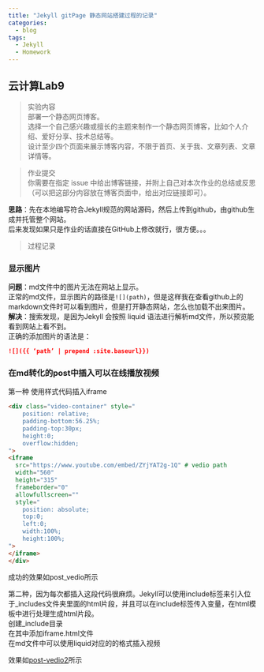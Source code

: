 ```yaml
---
title: "Jekyll gitPage 静态网站搭建过程的记录"
categories:
  - blog
tags:
  - Jekyll
  - Homework
---
```


## 云计算Lab9  

>实验内容  
部署一个静态网页博客。  
选择一个自己感兴趣或擅长的主题来制作一个静态网页博客，比如个人介绍、爱好分享、技术总结等。  
设计至少四个页面来展示博客内容，不限于首页、关于我、文章列表、文章详情等。 

>作业提交  
你需要在指定 issue 中给出博客链接，并附上自己对本次作业的总结或反思（可以把这部分内容放在博客页面中，给出对应链接即可）。  
  
**思路**：先在本地编写符合Jekyll规范的网站源码，然后上传到github，由github生成并托管整个网站。  
后来发现如果只是作业的话直接在GitHub上修改就行，很方便。。。  

>过程记录  
### 显示图片  
**问题**：md文件中的图片无法在网站上显示。  
正常的md文件，显示图片的路径是`![](path)`，但是这样我在查看github上的markdown文件时可以看到图片，但是打开静态网站，怎么也加载不出来图片。  
**解决**：搜索发现，是因为Jekyll 会按照 liquid 语法进行解析md文件，所以预览能看到网站上看不到。  
正确的添加图片的语法是：  

```markdown
![]({{ ‘path’ | prepend :site.baseurl}})
```

### 在md转化的post中插入可以在线播放视频  
第一种 使用样式代码插入iframe  

```html
<div class="video-container" style="
    position: relative;
    padding-bottom:56.25%;
    padding-top:30px;
    height:0;
    overflow:hidden;
">
<iframe
  src="https://www.youtube.com/embed/ZYjYAT2g-1Q" # vedio path
  width="560"
  height="315"
  frameborder="0"
  allowfullscreen=""
  style="
    position: absolute;
    top:0;
    left:0;
    width:100%;
    height:100%;
">
</iframe>
</div>
```
成功的效果如post_vedio所示  

第二种，因为每次都插入这段代码很麻烦。Jekyll可以使用include标签来引入位于_includes文件夹里面的html片段，并且可以在include标签传入变量，在html模板中进行处理生成html片段。  
创建_include目录  
在其中添加iframe.html文件  
在md文件中可以使用liquid对应的的格式插入视频    

效果如[post-vedio2][p2]所示  

[p2]:https://siheyase.github.io/yunjisuan/blog/post-vedio2
